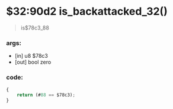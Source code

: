 ﻿
# $32:90d2 is_backattacked_32() 

>is$78c3_88

### args:
+	[in] u8 $78c3
+	[out] bool zero

### code:
```js
{
	return (#88 == $78c3);
}
```



